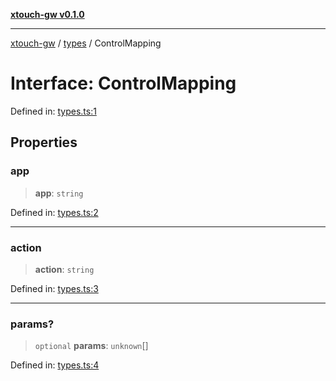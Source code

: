 [**xtouch-gw v0.1.0**](../../README.md)

***

[xtouch-gw](../../README.md) / [types](../README.md) / ControlMapping

# Interface: ControlMapping

Defined in: [types.ts:1](https://github.com/JulienCr/xtouch-gw/blob/4762a61efc98f67cb78942b4a0e2d9f4848bdf43/src/types.ts#L1)

## Properties

### app

> **app**: `string`

Defined in: [types.ts:2](https://github.com/JulienCr/xtouch-gw/blob/4762a61efc98f67cb78942b4a0e2d9f4848bdf43/src/types.ts#L2)

***

### action

> **action**: `string`

Defined in: [types.ts:3](https://github.com/JulienCr/xtouch-gw/blob/4762a61efc98f67cb78942b4a0e2d9f4848bdf43/src/types.ts#L3)

***

### params?

> `optional` **params**: `unknown`[]

Defined in: [types.ts:4](https://github.com/JulienCr/xtouch-gw/blob/4762a61efc98f67cb78942b4a0e2d9f4848bdf43/src/types.ts#L4)
